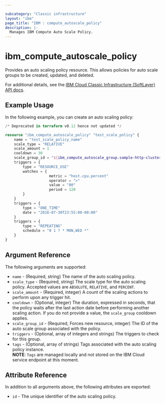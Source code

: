 ```yaml
---

subcategory: "Classic infrastructure"
layout: "ibm"
page_title: "IBM : compute_autoscale_policy"
description: |-
  Manages IBM Compute Auto Scale Policy.
---
```


# ibm\_compute_autoscale_policy

Provides an auto scaling policy resource. This allows policies for auto scale groups to be created, updated, and deleted.

For additional details, see the [IBM Cloud Classic Infrastructure (SoftLayer) API docs](http://sldn.softlayer.com/reference/datatypes/SoftLayer_Scale_Policy).

## Example Usage

In the following example, you can create an auto scaling policy:

```terraform
/* Deprecated in terraform v0.12 hence not updated */

resource "ibm_compute_autoscale_policy" "test_scale_policy" {
    name = "test_scale_policy_name"
    scale_type = "RELATIVE"
    scale_amount = 1
    cooldown = 30
    scale_group_id = "${ibm_compute_autoscale_group.sample-http-cluster.id}"
    triggers = {
        type = "RESOURCE_USE"
        watches = {
                    metric = "host.cpu.percent"
                    operator = ">"
                    value = "80"
                    period = 120
        }
    }
    triggers = {
        type = "ONE_TIME"
        date = "2016-07-30T23:55:00-00:00"
    }
    triggers = {
        type = "REPEATING"
        schedule = "0 1 ? * MON,WED *"
    }
}
```

## Argument Reference

The following arguments are supported:

* `name` - (Required, string) The name of the auto scaling policy.
* `scale_type` - (Required, string) The scale type for the auto scaling policy. Accepted values are `ABSOLUTE`, `RELATIVE`, and `PERCENT`.
* `scale_amount` - (Required, integer) A count of the scaling actions to perform upon any trigger hit.
* `cooldown` - (Optional, integer) The duration, expressed in seconds, that the policy waits after the last action date before performing another scaling action. If you do not provide a value, the `scale_group` cooldown applies.
* `scale_group_id` - (Required, Forces new resource, integer) The ID of the auto scale group associated with the policy.
* `triggers` - (Optional, array of integers and strings) The triggers to check for this group.
* `tags` - (Optional, array of strings) Tags associated with the auto scaling policy instance.  
  **NOTE**: `Tags` are managed locally and not stored on the IBM Cloud service endpoint at this moment.

## Attribute Reference

In addition to all arguments above, the following attributes are exported:

* `id` - The unique identifier of the auto scaling policy.
